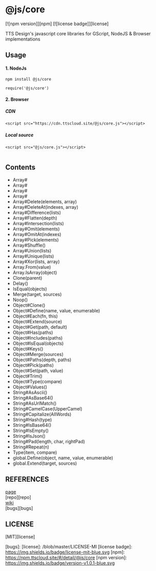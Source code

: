 @js/core
======
[![npm version]][npm]
[![license badge]][license]

TTS Design's javascript core libraries for GScript, NodeJS & Browser implementations

## Usage

#### 1. NodeJs

```npm install @js/core```

```
require('@js/core')
```

#### 2. Browser

##### CDN

```<script src="https://cdn.ttscloud.site/@js/core.js"></script>```

##### Local source

```<script src="@js/core.js"></script>```

```

```

## Contents

* Array#  
* Array#  
* Array#  
* Array#  
* Array#Delete(elements, array)  
* Array#DeleteAt(indexes, array)  
* Array#Difference(lists)  
* Array#Flatten(depth)  
* Array#Intersection(lists)  
* Array#Omit(elements)  
* Array#OmitAt(indexes)  
* Array#Pick(elements)  
* Array#Shuffle()  
* Array#Union(lists)  
* Array#Unique(lists)  
* Array#Xor(lists, array)  
* Array.From(value)  
* Array.IsArray(object)  
* Clone(parent)  
* Delay()  
* IsEqual(objects)  
* Merge(target, sources)  
* Noop()  
* Object#Clone()  
* Object#Define(name, value, enumerable)  
* Object#Each(fn, this)  
* Object#Extend(source)  
* Object#Get(path, default)  
* Object#Has(paths)  
* Object#Includes(paths)  
* Object#IsEqual(objects)  
* Object#Keys()  
* Object#Merge(sources)  
* Object#Paths(depth, paths)  
* Object#Pick(paths)  
* Object#Set(path, value)  
* Object#Trim()  
* Object#Type(compare)  
* Object#Values()  
* String#AsAscii()  
* String#AsBase64()  
* String#AsUrlMatch()  
* String#CamelCase(UpperCamel)  
* String#Capitalize(AllWords)  
* String#Hash(type)  
* String#IsBase64()  
* String#IsEmpty()  
* String#IsJson()  
* String#Pad(length, char, rightPad)  
* String#Repeat(n)  
* Type(item, compare)  
* global.Define(object, name, value, enumerable)  
* global.Extend(target, sources)  

## REFERENCES

[page][page]  
[repo][repo]  
[wiki][wiki]  
[bugs][bugs]

## LICENSE

[MIT][license]

[page]: 
[repo]: 
[wiki]: /wiki
[bugs]: 
[license]: /blob/master/LICENSE-MI
[license badge]: https://img.shields.io/badge/license-mit-blue.svg
[npm]: https://npm.ttscloud.site/#/detail/@js/core
[npm version]: https://img.shields.io/badge/version-v1.0.1-blue.svg